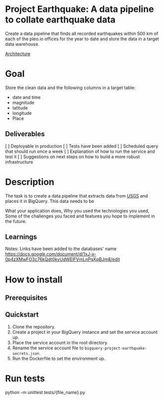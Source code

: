Project Earthquake: A data pipeline to collate earthquake data
===
Create a data pipeline that finds all recorded earthquakes within 500 km of each of the pleo.io offices for the year to date and store the data in a target data warehouse.

[Architecture](link)

# Goal
Store the clean data and the following columns in a target table:
* date and time
* magnitude
* latitude
* longitude
* Place

## Deliverables
[ ] Deployable in production
[ ] Tests have been added
[ ] Scheduled query that should run once a week
[ ] Explanation of how to run the service and test it
[ ] Suggestions on next steps on how to build a more robust infrastructure

# Description
The task is to create a data pipeline that extracts data from [USGS](https://earthquake.usgs.gov/fdsnws/event/1/) and places it in BigQuery. This data needs to be 

What your application does,
Why you used the technologies you used,
Some of the challenges you faced and features you hope to implement in the future.

## Learnings


Notes:
Links have been added to the databases' name
https://docs.google.com/document/d/1xJ-x-0p4zXMwFO3c76kQdt0kvUdWElFVmLnPqXpBJm8/edit

# How to install

## Prerequisites

## Quickstart
1. Clone the repository.
2. Create a project in your BigQuery instance and set the service account up.
3. Place the service account in the root directory.
4. Rename the service account file to `bigquery-project-earthquake-secrets.json`.
6. Run the Dockerfile to set the environment up.


# Run tests
python -m unittest tests/{file_name}.py
